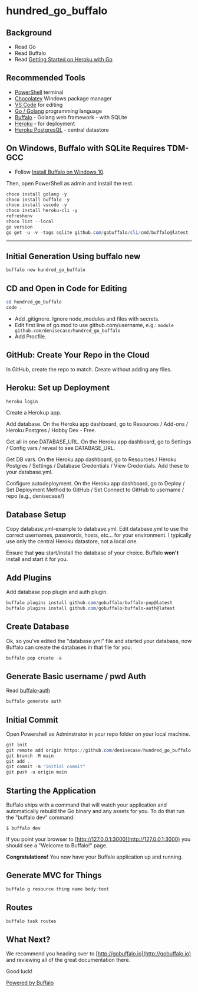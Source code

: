 # hundred_go_buffalo

## Background

- Read Go
- Read Buffalo
- Read [Getting Started on Heroku with Go](https://devcenter.heroku.com/articles/getting-started-with-go)

## Recommended Tools

- [PowerShell](https://microsoft.com/PowerShell) terminal
- [Chocolatey](https://chocolatey.org/) Windows package manager
- [VS Code](https://code.visualstudio.com/) for editing
- [Go / Golang](https://go.dev/) programming language
- [Buffalo](https://gobuffalo.io) - Golang web framework - with SQLite
- [Heroku]() - for deployment
- [Heroku PostgresQL]() - central datastore

## On Windows, Buffalo with SQLite Requires TDM-GCC

- Follow [Install Buffalo on Windows 10](https://blog.gobuffalo.io/install-buffalo-on-windows-10-e08b3aa304a3).

Then, open PowerShell as admin and install the rest. 

```PowerShell
choco install golang -y
choco install buffalo -y
choco install vscode -y
choco install heroku-cli -y
refreshenv
choco list --local
go version
go get -u -v -tags sqlite github.com/gobuffalo/cli/cmd/buffalo@latest
```
--------------

## Initial Generation Using buffalo new

```PowerShell
buffalo new hundred_go_buffalo
```

## CD and Open in Code for Editing

```PowerShell
cd hundred_go_buffalo
code .
```

- Add .gitignore. Ignore node_modules and files with secrets.
- Edit first line of go.mod to use github.com/username, e.g.: `module github.com/denisecase/hundred_go_buffalo`
- Add Procfile. 

## GitHub: Create Your Repo in the Cloud

In GitHub, create the repo to match. Create without adding any files.

## Heroku: Set up Deployment

```PowerShell
heroku login
```

Create a Herokup app. 

Add database. On the Heroku app dashboard, go to Resources / Add-ons / Heroku Postgres / Hobby Dev - Free.

Get all in one DATABASE_URL. On the Heroku app dashboard, go to Settings / Config vars / reveal to see DATABASE_URL.

Get DB vars. On the Heroku app dashboard, go to Resources / Heroku Postgres  / Settings / Database Credentials / View Credentials. Add these to your database.yml.

Configure autodeployment. On the Heroku app dashboard, go to Deploy / Set Deployment Method to GitHub / Set Connect to GitHub to username / repo (e.g., denisecase/)

## Database Setup

Copy database.yml-example to database.yml. Edit database.yml to use the correct usernames, passwords, hosts, etc... for your environment. I typically use only the central Heroku datastore, not a local one. 

Ensure that **you** start/install the database of your choice. Buffalo **won't** install and start it for you.

## Add Plugins

Add database pop plugin and auth plugin. 

```PowerShell
buffalo plugins install github.com/gobuffalo/buffalo-pop@latest
buffalo plugins install github.com/gobuffalo/buffalo-auth@latest
```

## Create Database

Ok, so you've edited the "database.yml" file and started your database, now Buffalo can create the databases in that file for you:

```PowerShell
buffalo pop create -a
```

## Generate Basic username / pwd Auth

Read [buffalo-auth](https://github.com/gobuffalo/buffalo-auth)

```PowerShell
buffalo generate auth
```

## Initial Commit

Open Powershell as Adminstrator in your repo folder on your local machine. 

```PowerShell
git init
git remote add origin https://github.com/denisecase/hundred_go_buffalo.git
git branch -M main
git add .
git commit -m "initial commit"
git push -u origin main
```

## Starting the Application

Buffalo ships with a command that will watch your application and automatically rebuild the Go binary and any assets for you. To do that run the "buffalo dev" command:

	$ buffalo dev

If you point your browser to [http://127.0.0.1:3000](http://127.0.0.1:3000) you should see a "Welcome to Buffalo!" page.

**Congratulations!** You now have your Buffalo application up and running.

## Generate MVC for Things

```PowerShell
buffalo g resource thing name body:text
```

## Routes

```PowerShell
buffalo task routes
```

## What Next?

We recommend you heading over to [http://gobuffalo.io](http://gobuffalo.io) and reviewing all of the great documentation there.

Good luck!

[Powered by Buffalo](http://gobuffalo.io)
